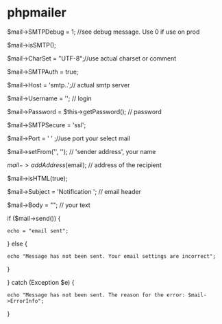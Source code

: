 # phpmailer

  $mail->SMTPDebug = 1; //see debug message. Use 0 if use on prod 
  
  $mail->isSMTP();
  
  $mail->CharSet = "UTF-8";//use actual charset or comment
  
  $mail->SMTPAuth   = true;
  
  $mail->Host       = 'smtp..';// actual smtp server
  
  $mail->Username   = ''; // login
  
  $mail->Password   = $this->getPassword(); // password
  
  $mail->SMTPSecure = 'ssl';
  
  $mail->Port       = ' ' ;//use port your select mail
  
  $mail->setFrom('', ''); // 'sender address', your name
  
  $mail->addAddress($email);  // address of the recipient
  
  $mail->isHTML(true); 
  
  $mail->Subject = 'Notification '; // email header
  
  $mail->Body    = ""; // your text
  
  if ($mail->send()) {
  
    echo = "email sent";
    
  } else {
  
    echo "Message has not been sent. Your email settings are incorrect";
    
  }
  
  } catch (Exception $e) {
  
    echo "Message has not been sent. The reason for the error: $mail->ErrorInfo";
    
  }
